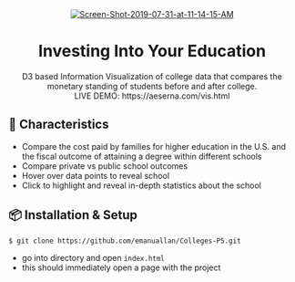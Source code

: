 <div align="center">
<a href="https://ibb.co/Y8ZzMsP"><img src="https://aeserna.com/img/vis.png" alt="Screen-Shot-2019-07-31-at-11-14-15-AM" border="0"></a>
</div>

<h1 align="center">Investing Into Your Education</h1>


<div align="center">
D3 based Information Visualization of college data that compares the monetary standing of students before and after college.
  <br/>LIVE DEMO: https://aeserna.com/vis.html
</div>

## 🍭 Characteristics
- Compare the cost paid by families for higher education in the U.S. and the fiscal outcome of attaining a degree within different schools
- Compare private vs public school outcomes
- Hover over data points to reveal school
- Click to highlight and reveal in-depth statistics about the school



## 📦 Installation & Setup
```bash
$ git clone https://github.com/emanuallan/Colleges-P5.git
```

- go into directory and open `index.html`
- this should immediately open a page with the project
